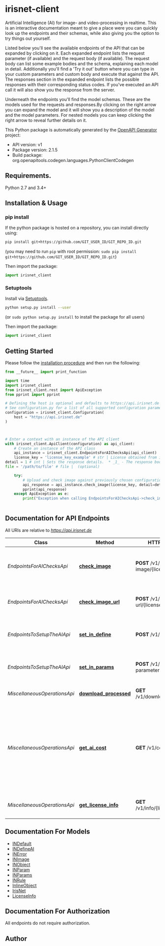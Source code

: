 # irisnet-client
Artificial Intelligence (AI) for image- and video-processing in realtime. This is an interactive documentation meant to give a place were you can quickly look up the endpoints and their schemas, while also giving you the option to try things out yourself.

Listed below you'll see the available endpoints of the API that can be expanded by clicking on it. Each expanded endpoint lists the request parameter (if available) and the request body (if available). The request body can list some example bodies and the schema, explaining each model in detail. Additionally you'll find a 'Try it out' button where you can type in your custom parameters and custom body and execute that against the API.
The responses section in the expanded endpoint lists the possible responses with their corresponding status codes. If you've executed an API call it will also show you the response from the server.

Underneath the endpoints you'll find the model schemas. These are the models used for the requests and responses.By clicking on the right arrow you can expand the model and it will show you a description of the model and the model parameters. For nested models you can keep clicking the right arrow to reveal further details on it.



This Python package is automatically generated by the [OpenAPI Generator](https://openapi-generator.tech) project:

- API version: v1
- Package version: 2.1.5
- Build package: org.openapitools.codegen.languages.PythonClientCodegen

## Requirements.

Python 2.7 and 3.4+

## Installation & Usage
### pip install

If the python package is hosted on a repository, you can install directly using:

```sh
pip install git+https://github.com/GIT_USER_ID/GIT_REPO_ID.git
```
(you may need to run `pip` with root permission: `sudo pip install git+https://github.com/GIT_USER_ID/GIT_REPO_ID.git`)

Then import the package:
```python
import irisnet_client
```

### Setuptools

Install via [Setuptools](http://pypi.python.org/pypi/setuptools).

```sh
python setup.py install --user
```
(or `sudo python setup.py install` to install the package for all users)

Then import the package:
```python
import irisnet_client
```

## Getting Started

Please follow the [installation procedure](#installation--usage) and then run the following:

```python
from __future__ import print_function

import time
import irisnet_client
from irisnet_client.rest import ApiException
from pprint import pprint

# Defining the host is optional and defaults to https://api.irisnet.de
# See configuration.py for a list of all supported configuration parameters.
configuration = irisnet_client.Configuration(
    host = "https://api.irisnet.de"
)



# Enter a context with an instance of the API client
with irisnet_client.ApiClient(configuration) as api_client:
    # Create an instance of the API class
    api_instance = irisnet_client.EndpointsForAIChecksApi(api_client)
    license_key = 'license_key_example' # str | License obtained from irisnet.de shop.
detail = 1 # int | Sets the response details.  * _1_ - The response body informs you if the image is ok or not ok (better API performance) * _2_ - In addition the response body lists all broken rules. * _3_ - In addition to the first two options, this will show all objects with positional information. (optional) (default to 1)
file = '/path/to/file' # file |  (optional)

    try:
        # Upload and check image against previously chosen configuration.
        api_response = api_instance.check_image(license_key, detail=detail, file=file)
        pprint(api_response)
    except ApiException as e:
        print("Exception when calling EndpointsForAIChecksApi->check_image: %s\n" % e)
    
```

## Documentation for API Endpoints

All URIs are relative to *https://api.irisnet.de*

Class | Method | HTTP request | Description
------------ | ------------- | ------------- | -------------
*EndpointsForAIChecksApi* | [**check_image**](docs/EndpointsForAIChecksApi.md#check_image) | **POST** /v1/check-image/{licenseKey} | Upload and check image against previously chosen configuration.
*EndpointsForAIChecksApi* | [**check_image_url**](docs/EndpointsForAIChecksApi.md#check_image_url) | **POST** /v1/check-url/{licenseKey} | Check image url against previously chosen configuration.
*EndpointsToSetupTheAIApi* | [**set_in_define**](docs/EndpointsToSetupTheAIApi.md#set_in_define) | **POST** /v1/set-definition | Set definitions via pre-defined prototypes.
*EndpointsToSetupTheAIApi* | [**set_in_params**](docs/EndpointsToSetupTheAIApi.md#set_in_params) | **POST** /v1/set-parameters | Set the behaviour parameters for one object class.
*MiscellaneousOperationsApi* | [**download_processed**](docs/MiscellaneousOperationsApi.md#download_processed) | **GET** /v1/download/{filename} | Get the resulting media file.
*MiscellaneousOperationsApi* | [**get_ai_cost**](docs/MiscellaneousOperationsApi.md#get_ai_cost) | **GET** /v1/cost | Get the cost per image check of the previously set parameters. The cost of the configuration is subtracted from the license key during each check.
*MiscellaneousOperationsApi* | [**get_license_info**](docs/MiscellaneousOperationsApi.md#get_license_info) | **GET** /v1/info/{licenseKey} | Get information from given license key.


## Documentation For Models

 - [INDefault](docs/INDefault.md)
 - [INDefineAI](docs/INDefineAI.md)
 - [INError](docs/INError.md)
 - [INImage](docs/INImage.md)
 - [INObject](docs/INObject.md)
 - [INParam](docs/INParam.md)
 - [INParams](docs/INParams.md)
 - [INRule](docs/INRule.md)
 - [InlineObject](docs/InlineObject.md)
 - [IrisNet](docs/IrisNet.md)
 - [LicenseInfo](docs/LicenseInfo.md)


## Documentation For Authorization

 All endpoints do not require authorization.

## Author




